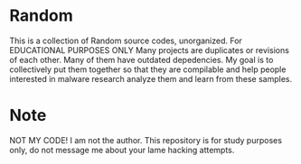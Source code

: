 # Random
This is a collection of Random source codes, unorganized. For EDUCATIONAL PURPOSES ONLY  Many projects are duplicates or revisions of each other. Many of them have outdated depedencies. My goal is to collectively put them together so that they are compilable and help people interested in malware research analyze them and learn from these samples.





# Note




NOT MY CODE! I am not the author. This repository is for study purposes only, do not message me about your lame hacking attempts.



